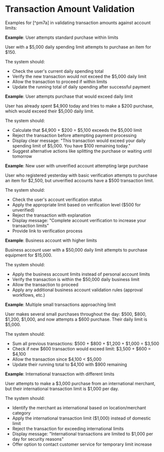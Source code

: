 # Transaction Amount Validation

Examples for [^pm7a] in validating transaction amounts against account limits:

**Example**: User attempts standard purchase within limits

<user>
User with a $5,000 daily spending limit attempts to purchase an item for $150.
</user>

The system should:
- Check the user's current daily spending total
- Verify the new transaction would not exceed the $5,000 daily limit
- Allow the transaction to proceed if within limits
- Update the running total of daily spending after successful payment

**Example**: User attempts purchase that would exceed daily limit

<user>
User has already spent $4,900 today and tries to make a $200 purchase, which would exceed their $5,000 daily limit.
</user>

The system should:
- Calculate that $4,900 + $200 = $5,100 exceeds the $5,000 limit
- Reject the transaction before attempting payment processing
- Display clear message: "This transaction would exceed your daily spending limit of $5,000. You have $100 remaining today."
- Suggest alternative actions like splitting the purchase or waiting until tomorrow

**Example**: New user with unverified account attempting large purchase

<user>
User who registered yesterday with basic verification attempts to purchase an item for $2,500, but unverified accounts have a $500 transaction limit.
</user>

The system should:
- Check the user's account verification status
- Apply the appropriate limit based on verification level ($500 for unverified)
- Reject the transaction with explanation
- Display message: "Complete account verification to increase your transaction limits"
- Provide link to verification process

**Example**: Business account with higher limits

<user>
Business account user with a $50,000 daily limit attempts to purchase equipment for $15,000.
</user>

The system should:
- Apply the business account limits instead of personal account limits
- Verify the transaction is within the $50,000 daily business limit
- Allow the transaction to proceed
- Apply any additional business account validation rules (approval workflows, etc.)

**Example**: Multiple small transactions approaching limit

<user>
User makes several small purchases throughout the day: $500, $800, $1,200, $1,000, and now attempts a $600 purchase. Their daily limit is $5,000.
</user>

The system should:
- Sum all previous transactions: $500 + $800 + $1,200 + $1,000 = $3,500
- Check if new $600 transaction would exceed limit: $3,500 + $600 = $4,100
- Allow the transaction since $4,100 < $5,000
- Update their running total to $4,100 with $900 remaining

**Example**: International transaction with different limits

<user>
User attempts to make a $3,000 purchase from an international merchant, but their international transaction limit is $1,000 per day.
</user>

The system should:
- Identify the merchant as international based on location/merchant category
- Apply the international transaction limit ($1,000) instead of domestic limit
- Reject the transaction for exceeding international limits
- Display message: "International transactions are limited to $1,000 per day for security reasons"
- Offer option to contact customer service for temporary limit increase